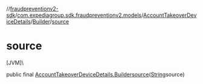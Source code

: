 //[fraudpreventionv2-sdk](../../../../index.md)/[com.expediagroup.sdk.fraudpreventionv2.models](../../index.md)/[AccountTakeoverDeviceDetails](../index.md)/[Builder](index.md)/[source](source.md)

# source

[JVM]\

public final [AccountTakeoverDeviceDetails.Builder](index.md)[source](source.md)([String](https://docs.oracle.com/javase/8/docs/api/java/lang/String.html)source)
